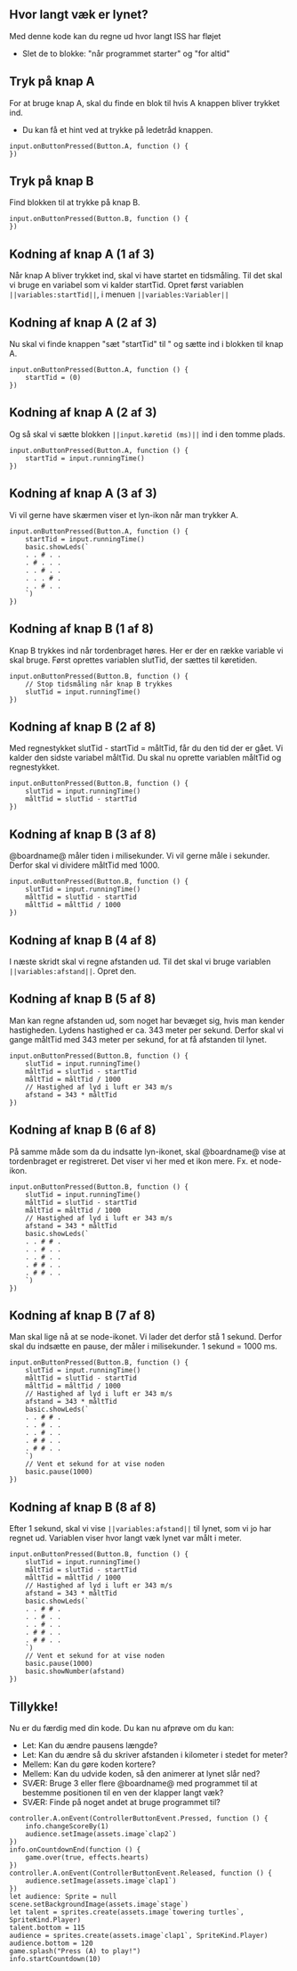 ## Hvor langt væk er lynet?
Med denne kode kan du regne ud hvor langt ISS har fløjet

* Slet de to blokke: "når programmet starter" og "for altid"

## Tryk på knap A
For at bruge knap A, skal du finde en blok til hvis A knappen bliver trykket ind. 
* Du kan få et hint ved at trykke på ledetråd knappen.

```blocks
input.onButtonPressed(Button.A, function () {
})
``` 

## Tryk på knap B
Find blokken til at trykke på knap B.

```blocks
input.onButtonPressed(Button.B, function () {
})
```

## Kodning af knap A (1 af 3) 
Når knap A bliver trykket ind, skal vi have startet en tidsmåling. Til det skal vi bruge en variabel som vi kalder startTid. Opret først variablen `||variables:startTid||`, i menuen `||variables:Variabler||`

## Kodning af knap A (2 af 3) 
Nu skal vi finde knappen "sæt "startTid" til " og sætte ind i blokken til knap A. 

```blocks
input.onButtonPressed(Button.A, function () {
    startTid = (0)
})
```

## Kodning af knap A (2 af 3) 
Og så skal vi sætte blokken `||input.køretid (ms)||` ind i den tomme plads. 

```blocks
input.onButtonPressed(Button.A, function () {
    startTid = input.runningTime()
})
```

## Kodning af knap A (3 af 3)
Vi vil gerne have skærmen viser et lyn-ikon når man trykker A. 

```blocks
input.onButtonPressed(Button.A, function () {
    startTid = input.runningTime()
    basic.showLeds(`
    . . # . .
    . # . . .
    . . # . .
    . . . # .
    . . # . .
    `)
})
```

## Kodning af knap B (1 af 8) 
Knap B trykkes ind når tordenbraget høres. Her er der en række variable vi skal bruge. Først oprettes variablen slutTid, der sættes til køretiden. 

```blocks
input.onButtonPressed(Button.B, function () {
    // Stop tidsmåling når knap B trykkes
    slutTid = input.runningTime()
})
```

## Kodning af knap B (2 af 8) 
Med regnestykket slutTid - startTid = måltTid, får du den tid der er gået. Vi kalder den sidste variabel måltTid. Du skal nu oprette variablen måltTid og regnestykket. 


```blocks
input.onButtonPressed(Button.B, function () {
    slutTid = input.runningTime()
    måltTid = slutTid - startTid
})
```


## Kodning af knap B (3 af 8) 
@boardname@ måler tiden i milisekunder. Vi vil gerne måle i sekunder. Derfor skal vi dividere måltTid med 1000. 



```blocks
input.onButtonPressed(Button.B, function () {
    slutTid = input.runningTime()
    måltTid = slutTid - startTid
    måltTid = måltTid / 1000
})
```

## Kodning af knap B (4 af 8)
I næste skridt skal vi regne afstanden ud. Til det skal vi bruge variablen  `||variables:afstand||`. Opret den. 

## Kodning af knap B (5 af 8) 
Man kan regne afstanden ud, som noget har bevæget sig, hvis man kender hastigheden. Lydens hastighed er ca. 343 meter per sekund. Derfor skal vi gange måltTid med 343 meter per sekund, for at få afstanden til lynet. 


```blocks
input.onButtonPressed(Button.B, function () {
    slutTid = input.runningTime()
    måltTid = slutTid - startTid
    måltTid = måltTid / 1000
    // Hastighed af lyd i luft er 343 m/s
    afstand = 343 * måltTid
})
```

## Kodning af knap B (6 af 8) 
På samme måde som da du indsatte lyn-ikonet, skal @boardname@ vise at tordenbraget er registreret. Det viser vi her med et ikon mere. Fx. et node-ikon.


```blocks
input.onButtonPressed(Button.B, function () {
    slutTid = input.runningTime()
    måltTid = slutTid - startTid
    måltTid = måltTid / 1000
    // Hastighed af lyd i luft er 343 m/s
    afstand = 343 * måltTid
    basic.showLeds(`
    . . # # .
    . . # . .
    . . # . .
    . # # . .
    . # # . .
    `)
})
```

## Kodning af knap B (7 af 8) 
Man skal lige nå at se node-ikonet. Vi lader det derfor stå 1 sekund. Derfor skal du indsætte en pause, der måler i milisekunder. 1 sekund = 1000 ms. 


```blocks
input.onButtonPressed(Button.B, function () {
    slutTid = input.runningTime()
    måltTid = slutTid - startTid
    måltTid = måltTid / 1000
    // Hastighed af lyd i luft er 343 m/s
    afstand = 343 * måltTid
    basic.showLeds(`
    . . # # .
    . . # . .
    . . # . .
    . # # . .
    . # # . .
    `)
    // Vent et sekund for at vise noden
    basic.pause(1000)
})
```

## Kodning af knap B (8 af 8) 
Efter 1 sekund, skal vi vise  `||variables:afstand||` til lynet, som vi jo har regnet ud. Variablen viser hvor langt væk lynet var målt i meter. 


```blocks
input.onButtonPressed(Button.B, function () {
    slutTid = input.runningTime()
    måltTid = slutTid - startTid
    måltTid = måltTid / 1000
    // Hastighed af lyd i luft er 343 m/s
    afstand = 343 * måltTid
    basic.showLeds(`
    . . # # .
    . . # . .
    . . # . .
    . # # . .
    . # # . .
    `)
    // Vent et sekund for at vise noden
    basic.pause(1000)
    basic.showNumber(afstand)
})
```

## Tillykke!
Nu er du færdig med din kode. Du kan nu afprøve om du kan: 
* Let: Kan du ændre pausens længde?
* Let: Kan du ændre så du skriver afstanden i kilometer i stedet for meter? 
* Mellem: Kan du gøre koden kortere? 
* Mellem: Kan du udvide koden, så den animerer at lynet slår ned?
* SVÆR: Bruge 3 eller flere @boardname@ med programmet til at bestemme positionen til en ven der klapper langt væk?
* SVÆR: Finde på noget andet at bruge programmet til?

```template
controller.A.onEvent(ControllerButtonEvent.Pressed, function () {
    info.changeScoreBy(1)
    audience.setImage(assets.image`clap2`)
})
info.onCountdownEnd(function () {
    game.over(true, effects.hearts)
})
controller.A.onEvent(ControllerButtonEvent.Released, function () {
    audience.setImage(assets.image`clap1`)
})
let audience: Sprite = null
scene.setBackgroundImage(assets.image`stage`)
let talent = sprites.create(assets.image`towering turtles`, SpriteKind.Player)
talent.bottom = 115
audience = sprites.create(assets.image`clap1`, SpriteKind.Player)
audience.bottom = 120
game.splash("Press (A) to play!")
info.startCountdown(10)
```
